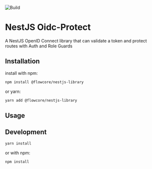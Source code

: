 ![Build](https://github.com/flowcore-io/library-nestjs-oidc-protect-ts/actions/workflows/publish.yml/badge.svg)

# NestJS Oidc-Protect

A NestJS OpenID Connect library that can validate a token and protect routes with Auth and Role Guards

## Installation

install with npm:

```bash
npm install @flowcore/nestjs-library
```

or yarn:

```bash
yarn add @flowcore/nestjs-library
```

## Usage

## Development

```bash
yarn install
```

or with npm:

```bash
npm install
```